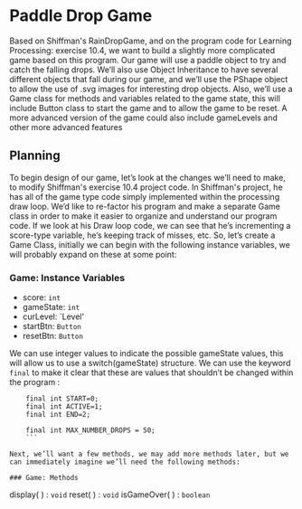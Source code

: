 # Paddle Drop Game


Based on Shiffman's RainDropGame, and on the program code for Learning Processing: exercise 10.4, we want to build a slightly more complicated game based on this program. Our game will use a paddle object to try and catch the falling drops. We’ll also use Object Inheritance to have several different objects that fall during our game, and we’ll use the PShape object to allow the use of .svg images for interesting drop objects. Also, we’ll use a Game class for methods and variables related to the game state, this will include Button class to start the game and to allow the game to be reset. A more advanced version of the game could also include gameLevels and other more advanced features

Planning
--------

To begin design of our game, let’s look at the changes we’ll need to make, to modify Shiffman's exercise 10.4 project code. In Shiffman's project, he has all of the game type code simply implemented within the processing draw loop. We’d like to re-factor his program and make a separate Game class in order to make it easier to organize and understand our program code. If we look at his Draw loop code, we can see that he’s incrementing a score-type variable, he’s keeping track of misses, etc. So, let’s create a Game Class, initially we can begin with the following instance variables, we will probably expand on these at some point:

### Game: Instance Variables

-   score: `int`
-   gameState: `int`
-   curLevel: `Level'
-   startBtn: `Button`
-   resetBtn: `Button`

We can use integer values to indicate the possible gameState values, this will allow us to use a switch(gameState) structure. We can use the keyword `final` to make it clear that these are values that shouldn’t be changed within the program :
```
    final int START=0;
    final int ACTIVE=1;
    final int END=2; 
    
    final int MAX_NUMBER_DROPS = 50;
    ```

Next, we’ll want a few methods, we may add more methods later, but we can immediately imagine we’ll need the following methods:

### Game: Methods
```
   display( ) : `void`
   reset( ) : `void`
   isGameOver( ) : `boolean`
```

 
